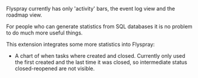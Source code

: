 Flyspray currently has only 'activity' bars, the event log view and the roadmap view.

For people who can generate statistics from SQL databases it is no problem to do much more useful things.

This extension integrates some more statistics into Flyspray:

* A chart of when tasks where created and closed.
  Currently only used the first created and the last time it was closed, so intermediate status closed-reopened are not visible.

